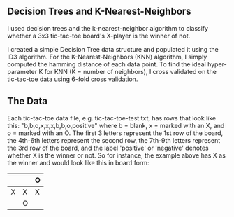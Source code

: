 ## Decision Trees and K-Nearest-Neighbors

I used decision trees and the k-nearest-neighbor algorithm to classify whether a 3x3 tic-tac-toe board's X-player is the winner of not.
 
I created a simple Decision Tree data structure and populated it using the ID3 algorithm. For the K-Nearest-Neighbors (KNN) algorithm, I simply computed the hamming distance of each data point. To find the ideal hyper-parameter K for KNN (K = number of neighbors), I cross validated on the tic-tac-toe data using 6-fold cross validation.
 
## The Data

Each tic-tac-toe data file, e.g. tic-tac-toe-test.txt, has rows that look like this: "b,b,o,x,x,x,b,b,o,positive" where b = blank, x = marked with an X, and o = marked with an O. The first 3 letters represent the 1st row of the board, the 4th-6th letters represent the second row, the 7th-9th letters represent the 3rd row of the board, and the label 'positive' or 'negative' denotes whether X is the winner or not. So for instance, the example above has X as the winner and would look like this in board form:

|   |   | O |
--- |---- | ---
X	| X | X
  |   | O
